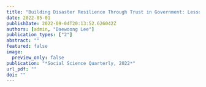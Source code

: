 ```yaml
---
title: "Building Disaster Resilience Through Trust in Government: Lessons from Citizens, Experts and Public Managers’ Perspective"
date: 2022-05-01
publishDate: 2022-09-04T20:13:52.626042Z
authors: [admin, "Daewoong Lee"]
publication_types: ["2"]
abstract: ""
featured: false
image:
  preview_only: false
publication: "*Social Science Quarterly, 2022*"
url_pdf: ""
doi: ""
---
```

